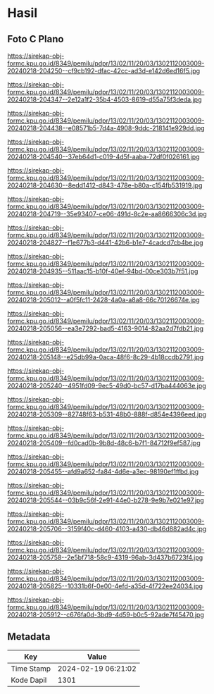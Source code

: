 # Hasil

## Foto C Plano

https://sirekap-obj-formc.kpu.go.id/8349/pemilu/pdpr/13/02/11/20/03/1302112003009-20240218-204250--cf9cb192-dfac-42cc-ad3d-e142d6ed16f5.jpg

https://sirekap-obj-formc.kpu.go.id/8349/pemilu/pdpr/13/02/11/20/03/1302112003009-20240218-204347--2e12a1f2-35b4-4503-8619-d55a75f3deda.jpg

https://sirekap-obj-formc.kpu.go.id/8349/pemilu/pdpr/13/02/11/20/03/1302112003009-20240218-204438--e08571b5-7d4a-4908-9ddc-218141e929dd.jpg

https://sirekap-obj-formc.kpu.go.id/8349/pemilu/pdpr/13/02/11/20/03/1302112003009-20240218-204540--37eb64d1-c019-4d5f-aaba-72df0f026161.jpg

https://sirekap-obj-formc.kpu.go.id/8349/pemilu/pdpr/13/02/11/20/03/1302112003009-20240218-204630--8edd1412-d843-478e-b80a-c154fb531919.jpg

https://sirekap-obj-formc.kpu.go.id/8349/pemilu/pdpr/13/02/11/20/03/1302112003009-20240218-204719--35e93407-ce06-491d-8c2e-aa8666306c3d.jpg

https://sirekap-obj-formc.kpu.go.id/8349/pemilu/pdpr/13/02/11/20/03/1302112003009-20240218-204827--f1e677b3-d441-42b6-b1e7-4cadcd7cb4be.jpg

https://sirekap-obj-formc.kpu.go.id/8349/pemilu/pdpr/13/02/11/20/03/1302112003009-20240218-204935--511aac15-b10f-40ef-94bd-00ce303b7f51.jpg

https://sirekap-obj-formc.kpu.go.id/8349/pemilu/pdpr/13/02/11/20/03/1302112003009-20240218-205012--a0f5fc11-2428-4a0a-a8a8-66c70126674e.jpg

https://sirekap-obj-formc.kpu.go.id/8349/pemilu/pdpr/13/02/11/20/03/1302112003009-20240218-205056--ea3e7292-bad5-4163-9014-82aa2d7fdb21.jpg

https://sirekap-obj-formc.kpu.go.id/8349/pemilu/pdpr/13/02/11/20/03/1302112003009-20240218-205148--e25db99a-0aca-48f6-8c29-4b18ccdb2791.jpg

https://sirekap-obj-formc.kpu.go.id/8349/pemilu/pdpr/13/02/11/20/03/1302112003009-20240218-205240--4951fd09-9ec5-49d0-bc57-d17ba444063e.jpg

https://sirekap-obj-formc.kpu.go.id/8349/pemilu/pdpr/13/02/11/20/03/1302112003009-20240218-205309--82748f63-b531-48b0-888f-d854e4396eed.jpg

https://sirekap-obj-formc.kpu.go.id/8349/pemilu/pdpr/13/02/11/20/03/1302112003009-20240218-205409--fd0cad0b-9b8d-48c6-b7f1-84712f9ef587.jpg

https://sirekap-obj-formc.kpu.go.id/8349/pemilu/pdpr/13/02/11/20/03/1302112003009-20240218-205455--afd9a652-fa84-4d6e-a3ec-98190ef1ffbd.jpg

https://sirekap-obj-formc.kpu.go.id/8349/pemilu/pdpr/13/02/11/20/03/1302112003009-20240218-205544--03b9c56f-2e91-44e0-b278-9e9b7e021e97.jpg

https://sirekap-obj-formc.kpu.go.id/8349/pemilu/pdpr/13/02/11/20/03/1302112003009-20240218-205706--3159f40c-d460-4103-a430-db46d882ad4c.jpg

https://sirekap-obj-formc.kpu.go.id/8349/pemilu/pdpr/13/02/11/20/03/1302112003009-20240218-205758--2e5bf718-58c9-4319-96ab-3d437b6723f4.jpg

https://sirekap-obj-formc.kpu.go.id/8349/pemilu/pdpr/13/02/11/20/03/1302112003009-20240218-205825--10331b6f-0e00-4efd-a35d-4f722ee24034.jpg

https://sirekap-obj-formc.kpu.go.id/8349/pemilu/pdpr/13/02/11/20/03/1302112003009-20240218-205912--c676fa0d-3bd9-4d59-b0c5-92ade7f45470.jpg


## Metadata

| Key        | Value               |
| ---------- | ------------------- |
| Time Stamp | 2024-02-19 06:21:02 |
| Kode Dapil | 1301                |



